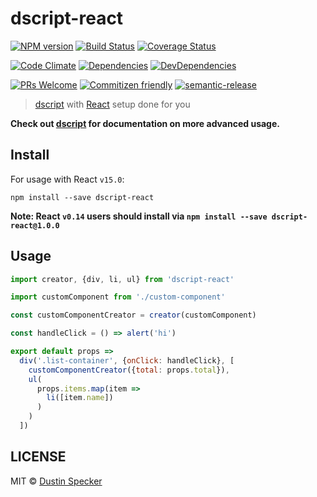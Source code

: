 # dscript-react
[![NPM version](https://badge.fury.io/js/dscript-react.svg)](https://badge.fury.io/js/dscript-react)
[![Build Status](https://travis-ci.org/dustinspecker/dscript-react.svg)](https://travis-ci.org/dustinspecker/dscript-react)
[![Coverage Status](https://img.shields.io/coveralls/dustinspecker/dscript-react.svg)](https://coveralls.io/r/dustinspecker/dscript-react?branch=master)

[![Code Climate](https://codeclimate.com/github/dustinspecker/dscript-react/badges/gpa.svg)](https://codeclimate.com/github/dustinspecker/dscript-react)
[![Dependencies](https://david-dm.org/dustinspecker/dscript-react.svg)](https://david-dm.org/dustinspecker/dscript-react/#info=dependencies&view=table)
[![DevDependencies](https://david-dm.org/dustinspecker/dscript-react/dev-status.svg)](https://david-dm.org/dustinspecker/dscript-react/#info=devDependencies&view=table)

[![PRs Welcome](https://img.shields.io/badge/PRs-welcome-brightgreen.svg?style=flat-square)](http://makeapullrequest.com)
[![Commitizen friendly](https://img.shields.io/badge/commitizen-friendly-brightgreen.svg)](http://commitizen.github.io/cz-cli/)
[![semantic-release](https://img.shields.io/badge/%20%20%F0%9F%93%A6%F0%9F%9A%80-semantic--release-e10079.svg)](https://github.com/semantic-release/semantic-release)

> [dscript](https://github.com/dustinspecker/dscript) with [React](https://facebook.github.io/react/) setup done for you

**Check out [dscript](https://github.com/dustinspecker/dscript) for documentation on more advanced usage.**

## Install
For usage with React `v15.0`:
```
npm install --save dscript-react
```

**Note: React `v0.14` users should install via `npm install --save dscript-react@1.0.0`**


## Usage
```javascript
import creator, {div, li, ul} from 'dscript-react'

import customComponent from './custom-component'

const customComponentCreator = creator(customComponent)

const handleClick = () => alert('hi')

export default props =>
  div('.list-container', {onClick: handleClick}, [
    customComponentCreator({total: props.total}),
    ul(
      props.items.map(item =>
        li([item.name])
      )
    )
  ])
```

## LICENSE
MIT © [Dustin Specker](https://github.com/dustinspecker)
